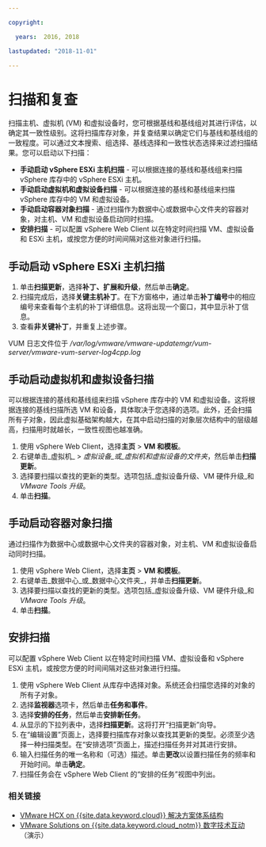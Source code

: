 ```yaml
---

copyright:

  years:  2016, 2018

lastupdated: "2018-11-01"

---
```


# 扫描和复查

扫描主机、虚拟机 (VM) 和虚拟设备时，您可根据基线和基线组对其进行评估，以确定其一致性级别。这将扫描库存对象，并复查结果以确定它们与基线和基线组的一致程度。可以通过文本搜索、组选择、基线选择和一致性状态选择来过滤扫描结果。您可以启动以下扫描：
*	**手动启动 vSphere ESXi 主机扫描** - 可以根据连接的基线和基线组来扫描 vSphere 库存中的 vSphere ESXi 主机。
*	**手动启动虚拟机和虚拟设备扫描** - 可以根据连接的基线和基线组来扫描 vSphere 库存中的 VM 和虚拟设备。
*	**手动启动容器对象扫描** - 通过扫描作为数据中心或数据中心文件夹的容器对象，对主机、VM 和虚拟设备启动同时扫描。
*	**安排扫描** - 可以配置 vSphere Web Client 以在特定时间扫描 VM、虚拟设备和 ESXi 主机，或按您方便的时间间隔对这些对象进行扫描。

## 手动启动 vSphere ESXi 主机扫描

1. 单击**扫描更新**，选择**补丁、扩展和升级**，然后单击**确定**。
2. 扫描完成后，选择**关键主机补丁**。在下方窗格中，通过单击**补丁编号**中的相应编号来查看每个主机的补丁详细信息。这将出现一个窗口，其中显示补丁信息。
3. 查看**非关键补丁**，并重复上述步骤。

  VUM 日志文件位于 _/var/log/vmware/vmware-updatemgr/vum-server/vmware-vum-server-log4cpp.log_

## 手动启动虚拟机和虚拟设备扫描

可以根据连接的基线和基线组来扫描 vSphere 库存中的 VM 和虚拟设备。这将根据连接的基线扫描所选 VM 和设备，具体取决于您选择的选项。此外，还会扫描所有子对象，因此虚拟基础架构越大，在其中启动扫描的对象层次结构中的层级越高，扫描用时就越长，一致性视图也越准确。

1.	使用 vSphere Web Client，选择**主页** > **VM 和模板**。
2.	右键单击_虚拟机_ > _虚拟设备_或_虚拟机和虚拟设备的文件夹_，然后单击**扫描更新**。
3.	选择要扫描以查找的更新的类型。选项包括_虚拟设备升级、VM 硬件升级_和 _VMware Tools 升级_。
4.	单击**扫描**。

##	手动启动容器对象扫描

通过扫描作为数据中心或数据中心文件夹的容器对象，对主机、VM 和虚拟设备启动同时扫描。
1.	使用 vSphere Web Client，选择**主页** > **VM 和模板**。
2.	右键单击_数据中心_或_数据中心文件夹_，并单击**扫描更新**。
3.	选择要扫描以查找的更新的类型。选项包括_虚拟设备升级、VM 硬件升级_和 _VMware Tools 升级_。
4.	单击**扫描**。

##	安排扫描

可以配置 vSphere Web Client 以在特定时间扫描 VM、虚拟设备和 vSphere ESXi 主机，或按您方便的时间间隔对这些对象进行扫描。

1.	使用 vSphere Web Client 从库存中选择对象。系统还会扫描您选择的对象的所有子对象。
2.	选择**监视器**选项卡，然后单击**任务和事件**。
3.	选择**安排的任务**，然后单击**安排新任务**。
4.	从显示的下拉列表中，选择**扫描更新**。这将打开“扫描更新”向导。
5.	在“编辑设置”页面上，选择要扫描库存对象以查找其更新的类型。必须至少选择一种扫描类型。在“安排选项”页面上，描述扫描任务并对其进行安排。
6.	输入扫描任务的唯一名称和（可选）描述。单击**更改**以设置扫描任务的频率和开始时间。单击**确定**。
7.	扫描任务会在 vSphere Web Client 的“安排的任务”视图中列出。

### 相关链接

* [VMware HCX on {{site.data.keyword.cloud}} 解决方案体系结构](https://www.ibm.com/cloud/garage/files/HCX_Architecture_Design.pdf)
* [VMware Solutions on {{site.data.keyword.cloud_notm}} 数字技术互动](https://ibm-dte.mybluemix.net/ibm-vmware)（演示）
